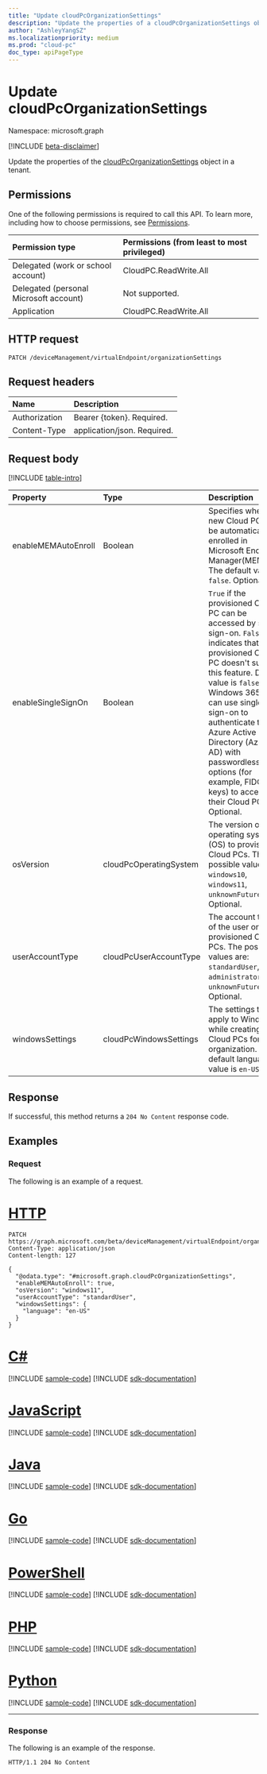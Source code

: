 ```yaml
---
title: "Update cloudPcOrganizationSettings"
description: "Update the properties of a cloudPcOrganizationSettings object."
author: "AshleyYangSZ"
ms.localizationpriority: medium
ms.prod: "cloud-pc"
doc_type: apiPageType
---
```


# Update cloudPcOrganizationSettings
Namespace: microsoft.graph

[!INCLUDE [beta-disclaimer](../../includes/beta-disclaimer.md)]

Update the properties of the [cloudPcOrganizationSettings](../resources/cloudpcorganizationsettings.md) object in a tenant.

## Permissions
One of the following permissions is required to call this API. To learn more, including how to choose permissions, see [Permissions](/graph/permissions-reference).

|Permission type|Permissions (from least to most privileged)|
|:---|:---|
|Delegated (work or school account)|CloudPC.ReadWrite.All|
|Delegated (personal Microsoft account)|Not supported.|
|Application|CloudPC.ReadWrite.All|

## HTTP request

<!-- {
  "blockType": "ignored"
}
-->
``` http
PATCH /deviceManagement/virtualEndpoint/organizationSettings
```

## Request headers
|Name|Description|
|:---|:---|
|Authorization|Bearer {token}. Required.|
|Content-Type|application/json. Required.|

## Request body
[!INCLUDE [table-intro](../../includes/update-property-table-intro.md)]


|Property|Type|Description|
|:---|:---|:---|
|enableMEMAutoEnroll|Boolean|Specifies whether new Cloud PCs will be automatically enrolled in Microsoft Endpoint Manager(MEM). The default value is `false`. Optional.|
|enableSingleSignOn|Boolean|`True` if the provisioned Cloud PC can be accessed by single sign-on. `False` indicates that the provisioned Cloud PC doesn't support this feature. Default value is `false`. Windows 365 users can use single sign-on to authenticate to Azure Active Directory (Azure AD) with passwordless options (for example, FIDO keys) to access their Cloud PC. Optional.|
|osVersion|cloudPcOperatingSystem|The version of the operating system (OS) to provision on Cloud PCs. The possible values are: `windows10`, `windows11`, `unknownFutureValue`. Optional.|
|userAccountType|cloudPcUserAccountType|The account type of the user on provisioned Cloud PCs. The possible values are: `standardUser`, `administrator`, `unknownFutureValue`. Optional.|
|windowsSettings|cloudPcWindowsSettings|The settings to apply to Windows while creating Cloud PCs for this organization. The default language value is `en-US`.|

## Response

If successful, this method returns a `204 No Content` response code.

## Examples

### Request

The following is an example of a request.

# [HTTP](#tab/http)
<!-- {
  "blockType": "request",
  "name": "update_cloudpcorganizationsettings"
}
-->
``` http
PATCH https://graph.microsoft.com/beta/deviceManagement/virtualEndpoint/organizationSettings
Content-Type: application/json
Content-length: 127

{
  "@odata.type": "#microsoft.graph.cloudPcOrganizationSettings",
  "enableMEMAutoEnroll": true,
  "osVersion": "windows11",
  "userAccountType": "standardUser",
  "windowsSettings": {
    "language": "en-US"
  }
}
```

# [C#](#tab/csharp)
[!INCLUDE [sample-code](../includes/snippets/csharp/update-cloudpcorganizationsettings-csharp-snippets.md)]
[!INCLUDE [sdk-documentation](../includes/snippets/snippets-sdk-documentation-link.md)]

# [JavaScript](#tab/javascript)
[!INCLUDE [sample-code](../includes/snippets/javascript/update-cloudpcorganizationsettings-javascript-snippets.md)]
[!INCLUDE [sdk-documentation](../includes/snippets/snippets-sdk-documentation-link.md)]

# [Java](#tab/java)
[!INCLUDE [sample-code](../includes/snippets/java/update-cloudpcorganizationsettings-java-snippets.md)]
[!INCLUDE [sdk-documentation](../includes/snippets/snippets-sdk-documentation-link.md)]

# [Go](#tab/go)
[!INCLUDE [sample-code](../includes/snippets/go/update-cloudpcorganizationsettings-go-snippets.md)]
[!INCLUDE [sdk-documentation](../includes/snippets/snippets-sdk-documentation-link.md)]

# [PowerShell](#tab/powershell)
[!INCLUDE [sample-code](../includes/snippets/powershell/update-cloudpcorganizationsettings-powershell-snippets.md)]
[!INCLUDE [sdk-documentation](../includes/snippets/snippets-sdk-documentation-link.md)]

# [PHP](#tab/php)
[!INCLUDE [sample-code](../includes/snippets/php/update-cloudpcorganizationsettings-php-snippets.md)]
[!INCLUDE [sdk-documentation](../includes/snippets/snippets-sdk-documentation-link.md)]

# [Python](#tab/python)
[!INCLUDE [sample-code](../includes/snippets/python/update-cloudpcorganizationsettings-python-snippets.md)]
[!INCLUDE [sdk-documentation](../includes/snippets/snippets-sdk-documentation-link.md)]

---

### Response

The following is an example of the response.

<!-- {
  "blockType": "response",
  "truncated": true
}
-->
``` http
HTTP/1.1 204 No Content
```

